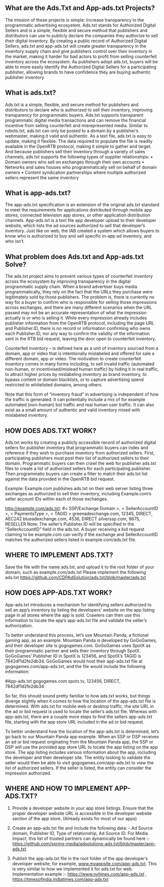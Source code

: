 ## What are the Ads.Txt and App-ads.txt Projects?
The mission of these projects is simple: Increase transparency in the programmatic advertising ecosystem. Ads.txt stands for Authorized Digital Sellers and is a simple, flexible and secure method that publishers and distributors can use to publicly declare the companies they authorize to sell their digital inventory.
By creating a public record of Authorized Digital Sellers, ads.txt and app-ads.txt will create greater transparency in the inventory supply chain and give publishers control over their inventory in the market, making it harder for bad actors to profit from selling counterfeit inventory across the ecosystem. As publishers adopt ads.txt, buyers will be able to more easily identify the Authorized Digital Sellers for a participating publisher, allowing brands to have confidence they are buying authentic publisher inventory.


## What is ads.txt?
Ads.txt is a simple, flexible, and secure method for publishers and distributors to declare who is authorized to sell their inventory, improving transparency for programmatic buyers.
Ads.txt supports transparent programmatic digital media transactions and can remove the financial incentive from selling counterfeit and misrepresented media. Similar to robots.txt, ads.txt can only be posted to a domain by a publisher’s webmaster, making it valid and authentic. As a text file, ads.txt is easy to update, making it flexible. The data required to populate the file is readily available in the OpenRTB protocol, making it simple to gather and target. And because publishers sell their inventory through a variety of sales channels, ads.txt supports the following types of supplier relationships:
• Domain owners who sell on exchanges through their own accounts • Networks and sales houses who programmatically sell on behalf of domain owners • Content syndication partnerships where multiple authorized sellers represent the same inventory

## What is app-ads.txt?
The app-ads.txt specification is an extension of the original ads.txt standard to meet the requirements for applications distributed through mobile app stores, connected television app stores, or other application distribution channels. App-ads.txt is a text file app developer upload to their developer website, which lists the ad sources authorized to sell that developer’s inventory. Just like on web, the IAB created a system which allows buyers to know who is authorized to buy and sell specific in-app ad inventory, and who isn’t.

## What problem does Ads.txt and App-ads.txt Solve?
The ads.txt project aims to prevent various types of counterfeit inventory across the ecosystem by improving transparency in the digital programmatic supply chain. When a brand advertiser buys media programmatically, they rely on the fact that the URLs they purchase were legitimately sold by those publishers. The problem is, there is currently no way for a buyer to confirm who is responsible for selling those impressions across exchanges, and there are many different scenarios when the URL passed may not be an accurate representation of what the impression actually is or who is selling it. While every impression already includes publisher information from the OpenRTB protocol, including the page URL and Publisher.ID, there is no record or information confirming who owns each Publisher.ID, nor any way to confirm the validity of the information sent in the RTB bid request, leaving the door open to counterfeit inventory.

Counterfeit inventory – is defined here as a unit of inventory sourced from a domain, app or video that is intentionally mislabeled and offered for sale a different domain, app or video. The motivation to create counterfeit inventory comes in many forms including, to sell invalid traffic (automated non-human, or incentivised/mislead human traffic) by hiding it in real traffic, to attract higher prices by mislabeling inventory as brand inventory, to bypass content or domain blacklists, or to capture advertising spend restricted to whitelisted domains, among others.

Note that this form of “inventory fraud” in advertising is independent of how the traffic is generated. It can potentially include a mix of for example automated (non-human) bot traffic and real human user traffic. It can also exist as a small amount of authentic and valid inventory mixed with mislabeled inventory.

## HOW DOES ADS.TXT WORK?
Ads.txt works by creating a publicly accessible record of authorized digital sellers for publisher inventory that programmatic buyers can index and reference if they wish to purchase inventory from authorized sellers. First, participating publishers must post their list of authorized sellers to their domain. Programmatic buyers can then crawl the web for publisher ads.txt files to create a list of authorized sellers for each participating publisher. Then programmatic buyers can create a filter to match their ads.txt list against the data provided in the OpenRTB bid request.

Example: Example.com publishes ads.txt on their web server listing three exchanges as authorized to sell their inventory, including Example.com’s seller account IDs within each of those exchanges.

http://example.com/ads.txt: #< SSP/Exchange Domain >, < SellerAccountID >, < PaymentsType >, < TAGID > greenadexchange.com, 12345, DIRECT, AEC242 blueadexchange.com, 4536, DIRECT silverssp.com, 9675, RESELLER
Note: The seller’s Publisher.ID will be specified in the “SellerAccountID” field in the ads.txt. A buyer receiving a bid request claiming to be example.com can verify if the exchange and SellerAccountID matches the authorized sellers listed in example.com/ads.txt file.

## WHERE TO IMPLEMENT ADS.TXT?
Save the file with the name ads.txt, and upload it to the root folder of your domain, such as example.com/ads.txt
Please implement the following ads.txt
https://github.com/CDPAdSolution/ads.txt/blob/master/ads.txt


## HOW DOES APP-ADS.TXT WORK?
App-ads.txt introduces a mechanism for identifying sellers authorized to sell an app’s inventory by listing the developers’ website on the app listing page in all stores where the app is sold. Crawlers can then use this information to locate the app’s app-ads.txt file and validate the seller’s authorization.

To better understand this process, let’s use Mountain Panda, a fictional gaming app, as an example. Mountain Panda is developed by GoGoGames, and their developer site is gogogames.com. GoGoGames uses SpotX as their programmatic partner and sells their inventory through SpotX. GoGoGames’ Publisher ID in SpotX is 123456, and SpotX’s TAGID is 7842df1d2fe2db34. GoGoGames would host their app-ads.txt file at gogogames.com/app-ads.txt, and the file would include the following information:

#App-ads.txt gogogames.com
spotx.tv, 123456, DIRECT, 7842df1d2fe2db34

So far, this should sound pretty familiar to how ads.txt works, but things diverge slightly when it comes to how the location of the app-ads.txt file is determined. With ads.txt for mobile web or desktop traffic, the site URL in the ad or bid request is used to locate the seller’s ads.txt file. Whereas with app-ads.txt, there are a couple more steps to find the sellers app-ads.txt file, starting with the app store URL included in the ad or bid request. 

To better understand how the location of the app-ads.txt is determined, let’s go back to our Mountain Panda app example. When an SSP or DSP receives an ad or bid request originating from the Mountain Panda app, the SSP or DSP will use the provided app store URL to locate the app listing on the app store.  The app listing includes various information about the app, including the developer and their developer site. The entity looking to validate the seller would then be able to visit gogogames.com/app-ads.txt to view the list of authorized sellers. If the seller is listed, the entity can consider the impression authorized.

## WHERE AND HOW TO IMPLEMENT APP-ADS.TXT?
1.	Provide a developer website in your app store listings. Ensure that the proper developer website URL is accessible in the developer website section of the app store. (Already exists for most of our apps)

2.	Create an app-ads.txt file and include the following data: - Ad Source domain, Publisher ID, Type of relationship, Ad Source ID. For Media Impact, this list of trusted partners can dynamically be found here :-  https://github.com/spring-media/adsolutions-ads.txt/blob/master/app-ads.txt

3.	Publish the app-ads.txt file in the root folder of the app developer’s developer website; for example, www.myappsite.com/app-ads.txt. This is very similar to how we implemented it for ads.txt for web.
Implementation example :- https://www.nytimes.com/app-ads.txt  , https://timesofindia.indiatimes.com/app-ads.txt


